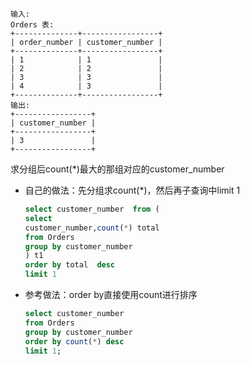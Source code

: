 ```
输入: 
Orders 表:
+--------------+-----------------+
| order_number | customer_number |
+--------------+-----------------+
| 1            | 1               |
| 2            | 2               |
| 3            | 3               |
| 4            | 3               |
+--------------+-----------------+
输出: 
+-----------------+
| customer_number |
+-----------------+
| 3               |
+-----------------+
```

求分组后count(*)最大的那组对应的customer_number

* 自己的做法：先分组求count(*)，然后再子查询中limit 1

  ```sql
  select customer_number  from (
  select 
  customer_number,count(*) total 
  from Orders 
  group by customer_number 
  ) t1
  order by total  desc
  limit 1 
  ```

* 参考做法：order by直接使用count进行排序
  ```sql
  select customer_number 
  from Orders
  group by customer_number 
  order by count(*) desc
  limit 1;
  ```

  